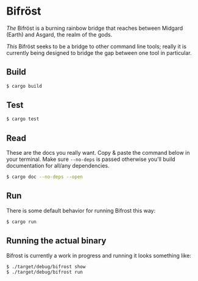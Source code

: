 # Bifröst
_The_ Bifröst is a burning rainbow bridge that reaches between Midgard (Earth) 
and Asgard, the realm of the gods.

_This_ Bifröst seeks to be a bridge to other command line tools; really it is
currently being designed to bridge the gap between one tool in particular. 

## Build

```bash
$ cargo build
```

## Test
```bash
$ cargo test
```

## Read 

These are the docs you really want. Copy & paste the command below in your 
terminal. Make sure `--no-deps` is passed otherwise you'll build documentation 
for all/any dependencies.

```bash
$ cargo doc --no-deps --open
```

## Run

There is some default behavior for running Bifrost this way:

```bash
$ cargo run
```

## Running the actual binary

Bifrost is currently a work in progress and running it looks something like:

```bash
$ ./target/debug/bifrost show
$ ./target/debug/bifrost run
```
